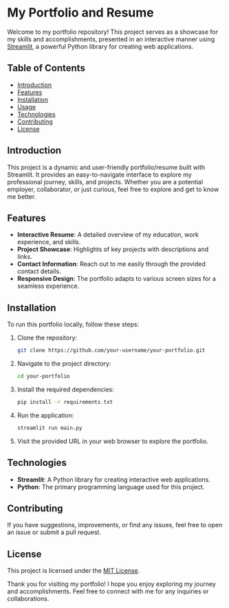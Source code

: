 # My Portfolio and Resume

Welcome to my portfolio repository! This project serves as a showcase for my skills and accomplishments, presented in an interactive manner using [Streamlit](https://streamlit.io/), a powerful Python library for creating web applications.

## Table of Contents
- [Introduction](#introduction)
- [Features](#features)
- [Installation](#installation)
- [Usage](#usage)
- [Technologies](#technologies)
- [Contributing](#contributing)
- [License](#license)

## Introduction

This project is a dynamic and user-friendly portfolio/resume built with Streamlit. It provides an easy-to-navigate interface to explore my professional journey, skills, and projects. Whether you are a potential employer, collaborator, or just curious, feel free to explore and get to know me better.

## Features

- **Interactive Resume**: A detailed overview of my education, work experience, and skills.
- **Project Showcase**: Highlights of key projects with descriptions and links.
- **Contact Information**: Reach out to me easily through the provided contact details.
- **Responsive Design**: The portfolio adapts to various screen sizes for a seamless experience.

## Installation

To run this portfolio locally, follow these steps:

1. Clone the repository:

   ```bash
   git clone https://github.com/your-username/your-portfolio.git

2. Navigate to the project directory:

   ```bash
   cd your-portfolio

3. Install the required dependencies:

   ```bash
   pip install -r requirements.txt

4. Run the application:

   ```bash
   streamlit run main.py

5. Visit the provided URL in your web browser to explore the portfolio.

## Technologies

- **Streamlit**: A Python library for creating interactive web applications.
- **Python**: The primary programming language used for this project.

## Contributing

If you have suggestions, improvements, or find any issues, feel free to open an issue or submit a pull request.

## License

This project is licensed under the [MIT License](LICENSE).

Thank you for visiting my portfolio! I hope you enjoy exploring my journey and accomplishments. Feel free to connect with me for any inquiries or collaborations.
